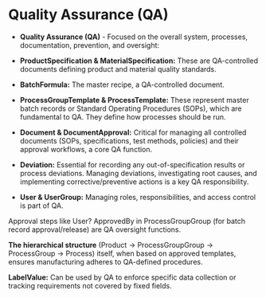 # Quality Assurance (QA)

- __Quality Assurance (QA)__ - Focused on the overall system, processes, documentation, prevention, and oversight:

- __ProductSpecification & MaterialSpecification:__ These are QA-controlled documents defining product and material quality standards.

- __BatchFormula:__ The master recipe, a QA-controlled document.

- __ProcessGroupTemplate & ProcessTemplate:__ These represent master batch records or Standard Operating Procedures (SOPs), which are fundamental to QA. They define how processes should be run.

- __Document & DocumentApproval:__ Critical for managing all controlled documents (SOPs, specifications, test methods, policies) and their approval workflows, a core QA function.

- __Deviation:__ Essential for recording any out-of-specification results or process deviations. Managing deviations, investigating root causes, and implementing corrective/preventive actions is a key QA responsibility.

- __User & UserGroup:__ Managing roles, responsibilities, and access control is part of QA.

Approval steps like User? ApprovedBy in ProcessGroupGroup (for batch record approval/release) are QA oversight functions.

__The hierarchical structure__ (Product -> ProcessGroupGroup -> ProcessGroup -> Process) itself, when based on approved templates, ensures manufacturing adheres to QA-defined procedures.

__LabelValue:__ Can be used by QA to enforce specific data collection or tracking requirements not covered by fixed fields.
